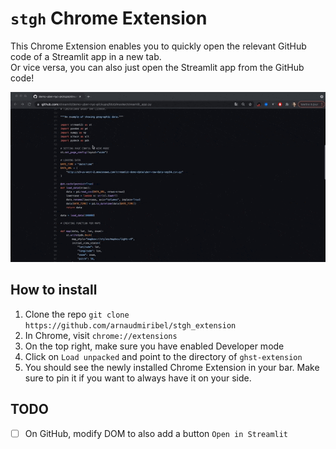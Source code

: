 # `stgh` Chrome Extension

This Chrome Extension enables you to quickly open the relevant GitHub code of a Streamlit app in a new tab.  
Or vice versa, you can also just open the Streamlit app from the GitHub code!

<img src="./stgh.gif">

## How to install

1. Clone the repo `git clone https://github.com/arnaudmiribel/stgh_extension`
2. In Chrome, visit `chrome://extensions`
3. On the top right, make sure you have enabled Developer mode
4. Click on `Load unpacked` and point to the directory of `ghst-extension`
5. You should see the newly installed Chrome Extension in your bar. Make sure to pin it if you want to always have it on your side.

## TODO

- [ ] On GitHub, modify DOM to also add a button `Open in Streamlit` 


